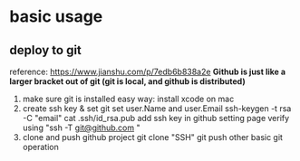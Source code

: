 # basic usage
## deploy to git
reference: https://www.jianshu.com/p/7edb6b838a2e
**Github is just like a larger bracket out of git (git is local, and github is distributed)**
1. make sure git is installed
easy way: install xcode on mac
2. create ssh key & set git
    set user.Name and user.Email
    ssh-keygen -t rsa -C "email"
    cat .ssh/id_rsa.pub
    add ssh key in github setting page
    verify using "ssh -T git@github.com "
3. clone and push github project
    git clone "SSH"
    git push
    other basic git operation
